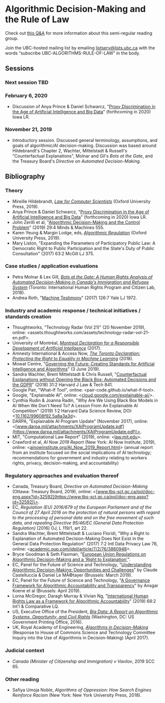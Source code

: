 # Algorithmic Decision-Making and the Rule of Law

Check out [this Q&A](http://www.allard.ubc.ca/news-events/ubc-law-news/bridging-gap-between-law-and-technology) for more information about this semi-regular reading group.

Join the UBC-hosted mailing list by emailing listserv@lists.ubc.ca with the words
“subscribe UBC-ALGORITHMS-RULE-OF-LAW” in the body.

## Sessions

### Next session TBD

### February 6, 2020

-  Discussion of Anya Prince & Daniel Schwarcz,
    "[Proxy
    Discrimination in the Age of Artificial Intelligence and Big
    Data](https://papers.ssrn.com/sol3/papers.cfm?abstract_id=3347959)" (forthcoming in 2020) Iowa LR.

### November 21, 2019

-  Introductory session. Discussed general terminology, assumptions, and goals of algorithmic/AI decision-making. Discussion was based around Hildebrandt's Chapter 2, Wachter, Mittelstadt & Russell's "Counterfactual Explanations", Molnar and Gil's *Bots at the Gate*, and the Treasury Board's *Directive on Automated Decision-Making*.

## Bibliography

### Theory

-   Mireille Hildebrandt, [*Law for Computer
    Scientists*](https://lawforcomputerscientists.pubpub.org/) (Oxford
    University Press, 2019).
-   Anya Prince & Daniel Schwarcz,
    "[Proxy
    Discrimination in the Age of Artificial Intelligence and Big
    Data](https://papers.ssrn.com/sol3/papers.cfm?abstract_id=3347959)" (forthcoming in 2020) Iowa LR.
-   John Zerilli et al, \"[Algorithmic Decision-Making and the Control
    Problem](https://link.springer.com/article/10.1007/s11023-019-09513-7)\" (2019)
    29:4 Minds & Machines 555.
-   Karen Yeung & Margin Lodge, eds, [*Algorithmic
    Regulation*](https://www.oxfordscholarship.com/view/10.1093/oso/9780198838494.001.0001/oso-9780198838494-chapter-1)
    (Oxford University Press, 2019).
-   Mary Liston, \"Expanding the Parameters of Participatory Public Law:
    A Democratic Right to Public Participation and the State\'s Duty of
    Public Consultation\" (2017) 63:2 McGill LJ 375.

### Case studies / application evaluations

-   Petra Molnar & Lex Gill,
    [*Bots
    at the Gate: A Human Rights Analysis of Automated Decision-Making in
    Canada's Immigration and Refugee System*](https://citizenlab.ca/wp-content/uploads/2018/09/IHRP-Automated-Systems-Report-Web-V2.pdf) (Toronto: International
    Human Rights Program and Citizen Lab, 2018).
-   Andrea Roth, \"[Machine
    Testimony](https://www.yalelawjournal.org/article/machine-testimony)\" (2017)
    126:7 Yale LJ 1972.

### Industry and academic response / technical initiatives / standards creation

-   Thoughtworks, \"Technology Radar (Vol 21)\" (20 November 2019),
    online:
    <assets.thoughtworks.com/assets/technology-radar-vol-21-en.pdf>.
-   University of Montréal,
    [*Montreal
    Declaration for a Responsible Development of Artificial
    Intellgence*](https://www.montrealdeclaration-responsibleai.com/the-declaration) (2017).
-   Amnesty International & Access Now, [*The Toronto Declaration:
    Protecting the Right to Equality in Machine
    Learning*](https://www.torontodeclaration.org) (2018).
-   Mowat Centre, \"[Governing the Future: Creating Standards for
    Artificial Intelligence and
    Algorithms](https://munkschool.utoronto.ca/mowatcentre/governing-the-future-creating-standards-for-artificial-intelligence-and-algorithms/)\"
    (3 June 2019).
-   Sandra Wachter, Brent Mittelstadt & Chris Russell,
    "[Counterfactual
    Explanations without Opening the Black Box: Automated Decisions and
    the GDPR](https://jolt.law.harvard.edu/assets/articlePDFs/v31/Counterfactual-Explanations-without-Opening-the-Black-Box-Sandra-Wachter-et-al.pdf)" (2018) 31:2 Harvard J Law & Tech 841.
-   Google Pair, \"What-If Tool\", online:
    \<pair-code.github.io/what-if-tool\>.
-   Google, \"Explainable AI\", online:
    \<[cloud.google.com/explainable-ai/](https://cloud.google.com/explainable-ai/)\>.
-   Cynthia Rudin & Joanna Radin, \"Why Are We Using Black Box Models in
    AI When We Don\'t Need To? A Lesson From An Explainable AI
    Competition\" (2019) 1:2 Harvard Data Science Review, DOI:
    \<[10.1162/99608f92.5a8a3a3d](https://doi.org/10.1162/99608f92.5a8a3a3d)\>.
-   DARPA, \"Explainable AI Program Update\" (November 2017), online:
    \<[www.darpa.mil/attachments/XAIProgramUpdate.pdf](https://www.darpa.mil/attachments/XAIProgramUpdate.pdf)\>.
-   MIT, \"Computational Law Report\" (2019), online:
    \<[law.mit.edu](https://law.mit.edu/)\>.
-   Crawford et al, *AI Now 2019 Report* (New York: AI Now Institute, 2019), online: \<[ainowinstitute.org/AI_Now_2019_Report.html](ainowinstitute.org/AI_Now_2019_Report.html)\> (annual report from an institute focused on the social implications of AI technology; recommendations for government and industry relating to workers rights, privacy, decision-making, and accountability)

### Regulatory approaches and evaluation thereof

-   Canada, Treasury Board, *Directive on Automated Decision-Making*
    (Ottawa: Treasury Board, 2019), online:
    \<[www.tbs-sct.gc.ca/pol/doc-eng.aspx?id=32592](https://www.tbs-sct.gc.ca/pol/doc-eng.aspx?id=32592)\>.
-   EC, *Regulation (EU) 2016/679 of the European Parliament and of the
    Council of 27 April 2016* *on the protection of natural persons with
    regard to the processing of personal data* *and on the free movement
    of such data, and repealing* *Directive 95/46/EC* *(General Data
    Protection Regulation)* \[2016\] OJ, L 119/1, art 22.
-   Sandra Wachter, Brent Mittelstadt & Luciano Floridi, \"Why a Right
    to Explanation of Automated Decision-Making Does Not Exist in the
    General Data Protection Regulation\" (2017) 7:2 Intl Data Privacy
    Law 76, online:
    \<[academic.oup.com/idpl/article/7/2/76/3860948](https://academic.oup.com/idpl/article/7/2/76/3860948)\>.
-   Bryce Goodman & Seth Flaxman, \"[European Union Regulations on
    Algorithmic Decision-Making and a \'Right to
    Explanation\'](https://ora.ox.ac.uk/objects/uuid:593169ee-0457-4051-9337-e007064cf67c/download_file?safe_filename=euregs.pdf)\".
-   EC, Panel for the Future of Science and Technology, \"[Understanding
    Algorithmic Decision-Making: Opportunities and
    Challenges](https://www.europarl.europa.eu/RegData/etudes/STUD/2019/624261/EPRS_STU(2019)624261_EN.pdf)\"
    by Claude Castelluccia & Daniel Le MÃ©tayer (Brussels: March 2019).
-   EC, Panel for the Future of Science and Technology, \"[A Governance
    Framework for Algorithmic Accountability and
    Transparency](https://www.europarl.europa.eu/RegData/etudes/STUD/2019/624262/EPRS_STU(2019)624262_EN.pdf)\"
    by Ansgar Koene et al (Brussels: April 2019).
-   Lorna McGregor, Daragh Murray & Vivian Ng, \"[International Human
    Rights Law as a Framework for Algorithmic
    Accountability](https://www.cambridge.org/core/journals/international-and-comparative-law-quarterly/article/international-human-rights-law-as-a-framework-for-algorithmic-accountability/1D6D0A456B36BA7512A6AFF17F16E9B6)\" (2019)
    68:2 Int\'l & Comparative LQ.
-   US, Executive Office of the President, [*Big Data: A Report on
    Algorithmic Systems, Opportunity, and Civil
    Rights*](https://obamawhitehouse.archives.gov/sites/default/files/microsites/ostp/2016_0504_data_discrimination.pdf)
    (Washington, DC: US Government Printing Office, 2016).
-   UK, Royal Academy of Engineering, [*Algorithms in
    Decision-Making*](https://www.raeng.org.uk/publications/responses/algorithms-in-decision-making)
    (Response to House of Commons Science and Technology Committee
    Inquiry into the Use of Algorithmis in Decision-Making) (April
    2017).

### Judicial context

-   *Canada (Minister of Citizenship and Immigration) v Vavilov*, 2019
    SCC 65.

### Other reading

-   Safiya Umoja Noble, *Algorithms of Oppression: How Search Engines
    Reinforce Racism* (New York: New York University Press, 2018).
